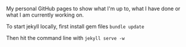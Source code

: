 My personal GitHub pages to show what I'm up to, what I have done or what I am currently working on.

To start jekyll locally, first install gem files ```bundle update```

Then hit the command line with ```jekyll serve -w```

